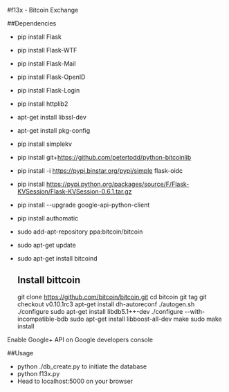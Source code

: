#f13x - Bitcoin Exchange

##Dependencies
- pip install Flask
- pip install Flask-WTF
- pip install Flask-Mail
- pip install Flask-OpenID
- pip install Flask-Login
- pip install httplib2
- apt-get install libssl-dev
- apt-get install pkg-config
- pip install simplekv
- pip install git+https://github.com/petertodd/python-bitcoinlib
- pip install -i https://pypi.binstar.org/pypi/simple flask-oidc
- pip install https://pypi.python.org/packages/source/F/Flask-KVSession/Flask-KVSession-0.6.1.tar.gz
- pip install --upgrade google-api-python-client
- pip install authomatic

- sudo add-apt-repository ppa:bitcoin/bitcoin
- sudo apt-get update
- sudo apt-get install bitcoind

    ## Install bittcoin
    git clone https://github.com/bitcoin/bitcoin.git
    cd bitcoin
    git tag
    git checkout v0.10.1rc3
    apt-get install dh-autoreconf
    ./autogen.sh
    ./configure
    sudo apt-get install libdb5.1++-dev
    ./configure --with-incompatible-bdb
    sudo apt-get install libboost-all-dev
    make
    sudo make install

Enable Google+ API on Google developers console

##Usage
- python ./db_create.py to initiate the database
- python f13x.py
- Head to localhost:5000 on your browser
